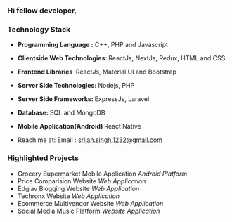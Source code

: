### Hi fellow developer,

### Technology Stack

- <b>Programming Language :</b> C++, PHP and Javascript

- <b>Clientside Web Technologies: </b>ReactJs, NextJs, Redux, HTML and CSS 

- <b>Frontend Libraries </b>:ReactJs, Material UI and Bootstrap

- <b>Server Side Technologies: </b> Nodejs, PHP 

- <b>Server Side Frameworks: </b>ExpressJs, Laravel

- <b>Database: </b>SQL and MongoDB

- <b>Mobile Application(Android) </b>React Native

- Reach me at: Email : <a href="mailto:srijan.singh.1232@gmail.com">srijan.singh.1232@gmail.com</a>

### Highlighted Projects

- Grocery Supermarket Mobile Application <i>Android Platform</i><br/>
- Price Comparision Website <i>Web Application</i>
- Edgiav Blogging Website <i>Web Application</i>
- Techronx Website <i>Web Application</i>
- Ecommerce Multivendor Website <i>Web Application</i>
- Social Media Music Platform <i>Website Application</i>


